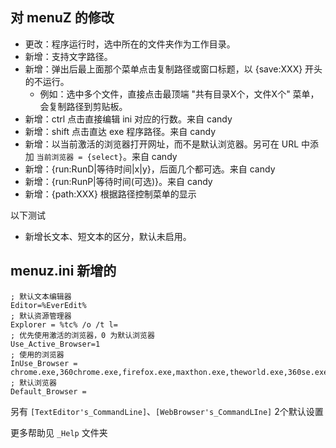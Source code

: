 ## 对 menuZ 的修改

- 更改：程序运行时，选中所在的文件夹作为工作目录。
- 新增：支持文字路径。
- 新增：弹出后最上面那个菜单点击复制路径或窗口标题，以 {save:XXX} 开头的不运行。
    - 例如：选中多个文件，直接点击最顶端 "共有目录X个，文件X个" 菜单，会复制路径到剪贴板。
- 新增：ctrl 点击直接编辑 ini 对应的行数。来自 candy
- 新增：shift 点击直达 exe 程序路径。来自 candy
- 新增：以当前激活的浏览器打开网址，而不是默认浏览器。另可在 URL 中添加 `当前浏览器 = {select}`。来自 candy
- 新增：{run:RunD|等待时间|x|y}，后面几个都可选。来自 candy
- 新增：{run:RunP|等待时间(可选)}。来自 candy
- 新增：{path:XXX} 根据路径控制菜单的显示

以下测试

- 新增长文本、短文本的区分，默认未启用。

## menuz.ini 新增的

    ; 默认文本编辑器
    Editor=%EverEdit%
    ; 默认资源管理器
    Explorer = %tc% /o /t l=
    ; 优先使用激活的浏览器，0 为默认浏览器
    Use_Active_Browser=1
    ; 使用的浏览器
    InUse_Browser = chrome.exe,360chrome.exe,firefox.exe,maxthon.exe,theworld.exe,360se.exe,opera.exe,iron.exe,greenbrowser.exe,iexplore.exe,qqbrowser.exe,sogouexplorer.exe
    ; 默认浏览器
    Default_Browser = 

另有 `[TextEditor's_CommandLine]`、`[WebBrowser's_CommandLIne]` 2个默认设置

更多帮助见 `_Help` 文件夹